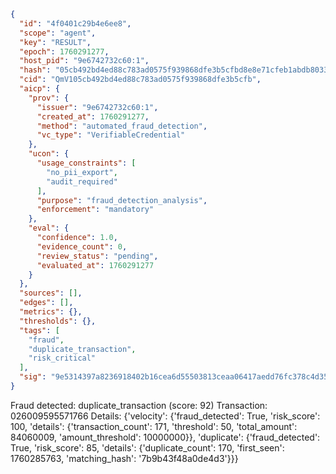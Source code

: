 ```json
{
  "id": "4f0401c29b4e6ee8",
  "scope": "agent",
  "key": "RESULT",
  "epoch": 1760291277,
  "host_pid": "9e6742732c60:1",
  "hash": "05cb492bd4ed88c783ad0575f939868dfe3b5cfbd8e8e71cfeb1abdb80335410",
  "cid": "QmV105cb492bd4ed88c783ad0575f939868dfe3b5cfb",
  "aicp": {
    "prov": {
      "issuer": "9e6742732c60:1",
      "created_at": 1760291277,
      "method": "automated_fraud_detection",
      "vc_type": "VerifiableCredential"
    },
    "ucon": {
      "usage_constraints": [
        "no_pii_export",
        "audit_required"
      ],
      "purpose": "fraud_detection_analysis",
      "enforcement": "mandatory"
    },
    "eval": {
      "confidence": 1.0,
      "evidence_count": 0,
      "review_status": "pending",
      "evaluated_at": 1760291277
    }
  },
  "sources": [],
  "edges": [],
  "metrics": {},
  "thresholds": {},
  "tags": [
    "fraud",
    "duplicate_transaction",
    "risk_critical"
  ],
  "sig": "9e5314397a8236918402b16cea6d55503813ceaa06417aedd76fc378c4d35d78"
}
```

Fraud detected: duplicate_transaction (score: 92)
Transaction: 026009595571766
Details: {'velocity': {'fraud_detected': True, 'risk_score': 100, 'details': {'transaction_count': 171, 'threshold': 50, 'total_amount': 84060009, 'amount_threshold': 10000000}}, 'duplicate': {'fraud_detected': True, 'risk_score': 85, 'details': {'duplicate_count': 170, 'first_seen': 1760285763, 'matching_hash': '7b9b43f48a0de4d3'}}}